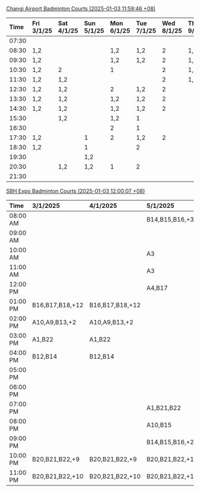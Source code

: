 [Changi Airport Badminton Courts (2025-01-03 11:59:46 +08)](https://www.carc.org.sg/FacilityBooking.aspx)

| Time   | Fri 3/1/25   | Sat 4/1/25   | Sun 5/1/25   | Mon 6/1/25   | Tue 7/1/25   | Wed 8/1/25   | Thu 9/1/25   |
|:-------|:-------------|:-------------|:-------------|:-------------|:-------------|:-------------|:-------------|
| 07:30  |              |              |              |              |              |              |              |
| 08:30  | 1,2          |              |              | 1,2          | 1,2          | 2            | 1,2          |
| 09:30  | 1,2          |              |              | 1,2          | 1,2          | 2            | 1,2          |
| 10:30  | 1,2          | 2            |              | 1            |              | 2            | 1,2          |
| 11:30  | 1,2          | 1,2          |              |              |              | 2            | 1,2          |
| 12:30  | 1,2          | 1,2          |              | 2            | 1,2          | 2            |              |
| 13:30  | 1,2          | 1,2          |              | 1,2          | 1,2          | 2            |              |
| 14:30  | 1,2          | 1,2          |              | 1,2          | 1,2          | 2            |              |
| 15:30  |              | 1,2          |              | 1,2          | 1            |              |              |
| 16:30  |              |              |              | 2            | 1            |              |              |
| 17:30  | 1,2          |              | 1            | 2            | 1,2          | 2            |              |
| 18:30  | 1,2          |              | 1            |              | 2            |              |              |
| 19:30  |              |              | 1,2          |              |              |              |              |
| 20:30  |              | 1,2          | 1,2          | 1            | 2            |              |              |
| 21:30  |              |              |              |              |              |              |              |

[SBH Expo Badminton Courts (2025-01-03 12:00:07 +08)](https://singaporebadmintonhall.getomnify.com/widgets/O3MRKGBH359GA55KHMG1RD)

| Time     | 3/1/2025        | 4/1/2025        | 5/1/2025        | 6/1/2025        | 7/1/2025        | 8/1/2025        | 9/1/2025        |
|:---------|:----------------|:----------------|:----------------|:----------------|:----------------|:----------------|:----------------|
| 08:00 AM |                 |                 | B14,B15,B16,+3  | B19,B20,B21,+6  | B19,B21,B22,+13 | B19,B21,B22,+19 | B19,B21,B22,+18 |
| 09:00 AM |                 |                 |                 |                 | B19,B21,B22,+14 | B19,B21,B22,+19 | B19,B21,B22,+11 |
| 10:00 AM |                 |                 | A3              |                 | B19,B21,B22,+19 | B19,B21,B22,+18 | B19,B21,B22,+10 |
| 11:00 AM |                 |                 | A3              | A10             | B19,B21,B22,+19 | B19,B21,B22,+18 | B19,B21,B22,+10 |
| 12:00 PM |                 |                 | A4,B17          | A1,A10          | B19,B21,B22,+16 | B19,B21,B22,+19 | B19,B21,B22,+19 |
| 01:00 PM | B16,B17,B18,+12 | B16,B17,B18,+12 |                 | B20,B21,B22,+2  | B20,B21,B22,+15 | B19,B21,B22,+19 | B19,B21,B22,+19 |
| 02:00 PM | A10,A9,B13,+2   | A10,A9,B13,+2   |                 |                 | B20,B21,B22,+17 | B19,B21,B22,+17 | B19,B20,B21,+14 |
| 03:00 PM | A1,B22          | A1,B22          |                 |                 | B15,B17,B18,+12 | B16,B19,B21,+6  | B19,B20,B21,+12 |
| 04:00 PM | B12,B14         | B12,B14         |                 |                 | B13,B14,B15,+10 | B15,B16,B21,+4  | B11,B12,B18,+1  |
| 05:00 PM |                 |                 |                 |                 | B13,B14,B15,+9  |                 | A5              |
| 06:00 PM |                 |                 |                 |                 | A9,B11,B12,+5   |                 | A1              |
| 07:00 PM |                 |                 | A1,B21,B22      | A10,A9,B21      | B12,B19,B20,+8  | A1,A5,B22       |                 |
| 08:00 PM |                 |                 | A10,B15         | B17,B18,B22,+7  | A6              |                 | B15             |
| 09:00 PM |                 |                 | B14,B15,B16,+2  | B17,B20,B22,+11 | A6              |                 | B15             |
| 10:00 PM | B20,B21,B22,+9  | B20,B21,B22,+9  | B20,B21,B22,+14 | A10,A8,A9,+7    | A10,A8,A9,+7    | A7,A8,A9,+6     |                 |
| 11:00 PM | B20,B21,B22,+10 | B20,B21,B22,+10 | B20,B21,B22,+16 | A10,A8,A9,+7    | A10,A8,A9,+7    | A10,A8,A9,+7    |                 |
